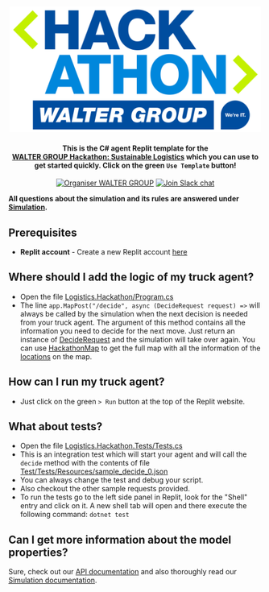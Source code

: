 
<p align="center">
  <a href="https://hackathon.walter-group.com">
    <img alt="WALTER GROUP Hackathon: Sustainable Logistics" src="images/header.svg" width="500px" >
  </a>

<h4 align="center">This is the <b>C#</b> agent Replit template for the <br><a href="https://hackathon.walter-group.com" target="_blank">WALTER GROUP Hackathon: Sustainable Logistics</a> which you can use to get started quickly. Click on the green <code>Use Template</code> button!</h4>

  <p align="center">
    <a href="https://www.walter-group.com"><img src="https://raster.shields.io/badge/Organiser-WALTER%20GROUP-%2300529e.png" alt="Organiser WALTER GROUP"></img></a>
    <a href="https://join.slack.com/t/wg-hackathon-2024/shared_invite/zt-2ri6ti5h2-tmw7XY4CU7pdlx3jar6d0g"><img src="https://raster.shields.io/badge/Slack-join%20chat-green.png" alt="Join Slack chat"></img></a>
  </p>
</p>

**All questions about the simulation and its rules are answered under [Simulation](https://github.com/WALTER-GROUP/hackathon-sustainable-logistics#simulation).**

## Prerequisites
- **Replit account** - Create a new Replit account [here](https://replit.com/signup)

## Where should I add the logic of my truck agent?
- Open the file [Logistics.Hackathon/Program.cs](Logistics.Hackathon/Program.cs)
- The line `app.MapPost("/decide", async (DecideRequest request) =>` will always be called by the simulation when the next decision is needed from your truck agent. The argument of this method contains all the information you need to decide for the next move. Just return an instance of [DecideRequest](Logistics.Hackathon/Model/DecideRequest.cs) and the simulation will take over again. You can use [HackathonMap](Logistics.Hackathon/HackathonMap.cs) to get the full map with all the information of the [locations](Logistics.Hackathon/Model/Location.cs) on the map.

## How can I run my truck agent?
- Just click on the green `> Run` button at the top of the Replit website.

## What about tests?
- Open the file [Logistics.Hackathon.Tests/Tests.cs](Logistics.Hackathon.Tests/Tests.cs)
- This is an integration test which will start your agent and will call the `decide` method with the contents of file [Test/Tests/Resources/sample_decide_0.json](Test/Tests/Resources/sample_decide_0.json)
- You can always change the test and debug your script.
- Also checkout the other sample requests provided.
- To run the tests go to the left side panel in Replit, look for the "Shell" entry and click on it. A new shell tab will open and there execute the following command: `dotnet test`

## Can I get more information about the model properties?
Sure, check out our [API documentation](https://app.swaggerhub.com/apis-docs/walter-group/walter-group-hackathon-sustainable-logistics/1.0.0) and also thoroughly read our [Simulation documentation](https://github.com/WALTER-GROUP/hackathon-sustainable-logistics#simulation).
